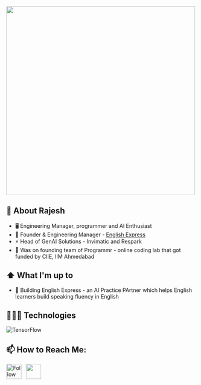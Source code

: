 

<img src="https://github.com/Anmol-Baranwal/Cool-GIFs-For-GitHub/assets/74038190/8aa99f6c-267d-4977-9cd3-1a4c11675863" width="500">


## :book: About Rajesh
- 🖥 Engineering Manager, programmer and AI Enthusiast 
- 💼 Founder & Engineering Manager - [English Express](https://www.englishexpress.ai/)
- ⚡  Head of GenAI Solutions - Invimatic and Respark
- 💬  Was on founding team of Programmr - online coding lab that got funded by CIIE, IIM Ahmedabad



## ⬆ What I'm up to
- 🔨 Building English Express - an AI Practice PArtner which helps English learners build speaking fluency in English


## 👨🏻‍💻 Technologies
![TensorFlow](https://img.shields.io/badge/-TensorFlow-000?&logo=TensorFlow)

## 📫 How to Reach Me:
[<img height="40" src="https://img.icons8.com/color/48/000000/linkedin.png" height="40em" align="center" alt="Follow Rajesh on LinkedIn" title="Follow Rajesh on LinkedIn"/>](https://www.linkedin.com/in/rajeshmoorjani) &nbsp; <a href="mailto:rajesh.moorjani@gmail.com"> <img height="40" src="https://img.icons8.com/fluent/48/000000/gmail.png" align="center" />

